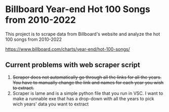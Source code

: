 
# Billboard Year-end Hot 100 Songs from 2010-2022

This project is to scrape data from Billboard's website and analyze the hot 100 songs from 2010-2022

https://www.billboard.com/charts/year-end/hot-100-songs/



## Current problems with web scraper script
1. ~~Scraper does not automatically go through all the links for all the years. You have to manually change the link and names for each year you wish to extract.~~
2. Scraper is lame and is a simple python file that you run in VSC. I want to make a runnable exe that has a drop-down with all the years to pick wich years' data you want to extract